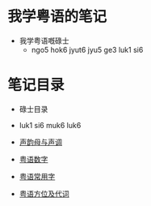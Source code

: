 # 我学粤语的笔记
- 我学粤语嘅碌士
	- ngo5 hok6 jyut6 jyu5 ge3 luk1 si6

# 笔记目录
- 碌士目录
- luk1 si6 muk6 luk6

- [声韵母与声调](1.md)
- [粤语数字](2.md)
- [粤语常用字](3.md)
- [粤语方位及代词](4.md)
